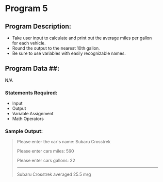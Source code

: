 # Program 5

## Program Description:  
- Take user input to calculate and print out the average miles per gallon for each vehicle.
- Round the output to the nearest 10th gallon.
- Be sure to use variables with easily recognizable names.

## Program Data ##:
N/A


### Statements Required: 
- Input
- Output
- Variable Assignment
- Math Operators

### Sample Output:
>Please enter the car's name: Subaru Crosstrek
>
>Please enter cars miles: 560
>
>Please enter cars gallons: 22
>
>----------------------
>
>Subaru Crosstrek averaged 25.5 m/g




